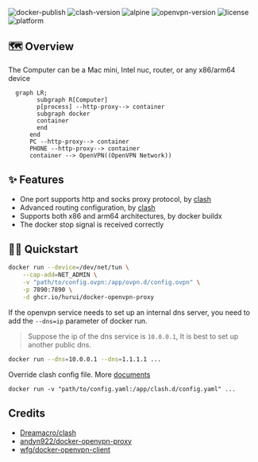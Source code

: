 ![docker-publish](https://github.com/hurui/docker-openvpn-proxy/actions/workflows/docker-publish.yml/badge.svg) ![clash-version](https://img.shields.io/badge/clash-v1.10.0-blue) ![alpine](https://img.shields.io/badge/alpine-v3.15-blue) ![openvpn-version](https://img.shields.io/badge/openvpn-v2.5.6-blue) ![license](https://img.shields.io/github/license/hurui/docker-openvpn-proxy) ![platform](https://img.shields.io/badge/platform-amd64%20|%20arm64-blue)

## 🗺 Overview

The Computer can be a Mac mini, Intel nuc, router, or any x86/arm64 device

```mermaid
  graph LR;
  		subgraph R[Computer]
  		p[process] --http-proxy--> container
  		subgraph docker
  		container
  		end
      end
      PC --http-proxy--> container
      PHONE --http-proxy--> container
      container --> OpenVPN((OpenVPN Network))
```



## ✨ Features

- One port supports http and socks proxy protocol, by [clash](https://github.com/Dreamacro/clash)
- Advanced routing configuration, by [clash](https://github.com/Dreamacro/clash)
- Supports both x86 and arm64 architectures, by docker buildx
- The docker stop signal is received correctly

## 🧙‍♂️ Quickstart

```sh
docker run --device=/dev/net/tun \
    --cap-add=NET_ADMIN \
    -v "path/to/config.ovpn:/app/ovpn.d/config.ovpn" \
    -p 7890:7890 \
    -d ghcr.io/hurui/docker-openvpn-proxy
```

If the openvpn service needs to set up an internal dns server, you need to add the `--dns=ip` parameter of docker run. 

> Suppose the ip of the dns service is `10.0.0.1`, It is best to set up another public dns.

```sh
docker run --dns=10.0.0.1 --dns=1.1.1.1 ...
```

Override clash config file. More [documents](https://github.com/Dreamacro/clash/wiki/configuration)

`docker run -v "path/to/config.yaml:/app/clash.d/config.yaml" ...`

## Credits

- [Dreamacro/clash](https://github.com/Dreamacro/clash)
- [andyn922/docker-openvpn-proxy](https://github.com/andyn922/docker-openvpn-proxy)
- [wfg/docker-openvpn-client](https://github.com/wfg/docker-openvpn-client)
